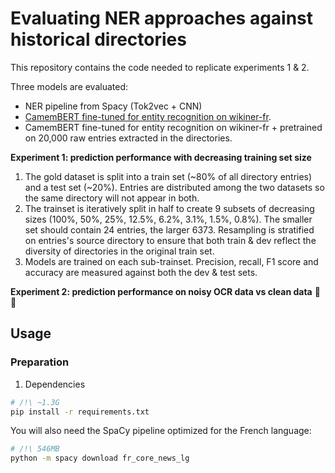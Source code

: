 
# Evaluating NER approaches against historical directories

This repository contains the code needed to replicate experiments 1 & 2.

Three models are evaluated:
- NER pipeline from Spacy (Tok2vec + CNN)
- [CamemBERT fine-tuned for entity recognition on wikiner-fr](https://huggingface.co/Jean-Baptiste/camembert-ner).
- CamemBERT fine-tuned for entity recognition on wikiner-fr + pretrained on 20,000 raw entries extracted in the directories.

**Experiment 1: prediction performance with decreasing training set size**
1. The gold dataset is split into a train set (~80% of all directory entries) and a test set (~20%). Entries are distributed among the two datasets so the same directory will not appear in both.
2. The trainset is iteratively split in half to create 9 subsets of decreasing sizes (100%, 50%, 25%, 12.5%, 6.2%, 3.1%, 1.5%, 0.8%). The smaller set should contain 24 entries, the larger 6373. Resampling is stratified on entries's source directory to ensure that both train & dev reflect the diversity of directories in the original train set.
3. Models are trained on each sub-trainset. Precision, recall, F1 score and accuracy are measured against both the dev & test sets.

**Experiment 2: prediction performance on noisy OCR data vs clean data**
 :construction: :construction:

## Usage

### Preparation
1. Dependencies
```bash
# /!\ ~1.3G
pip install -r requirements.txt
```

You will also need the SpaCy pipeline optimized for the French language:
```bash
# /!\ 546MB
python -m spacy download fr_core_news_lg
```